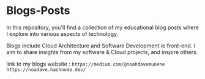 # Blogs-Posts

In this repository, you'll find a collection of my educational blog posts where I explore  into various aspects of technology.

Blogs include Cloud Architecture and Software Development ie front-end. I aim to share  insights from my software & Cloud  projects, and inspire others.

link to my blogs website : ``https://medium.com/@noahdavemunene``   ``https://noadave.hashnode.dev/``

